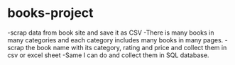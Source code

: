 # books-project
-scrap data from book site and save it as CSV
-There is many books in many categories and each category includes many books in many pages.
-scrap the book name with its category, rating and price and collect them in csv or excel sheet 
-Same I can do and collect them in SQL database.
